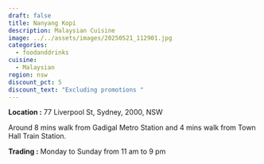 ```yaml
---
draft: false
title: Nanyang Kopi
description: Malaysian Cuisine
image: ../../assets/images/20250521_112901.jpg
categories:
  - foodanddrinks
cuisine:
  - Malaysian
region: nsw
discount_pct: 5
discount_text: "Excluding promotions "
---
```

**Location :** 77 Liverpool St, Sydney, 2000, NSW

Around 8 mins walk from Gadigal Metro Station and 4 mins walk from Town Hall Train Station.

**Trading :** Monday to Sunday from 11 am to 9 pm
